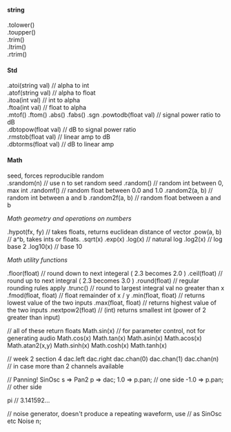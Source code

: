 #### string
.tolower()  
.toupper()  
.trim()  
.ltrim()  
.rtrim()  

#### Std
.atoi(string val) // alpha to int  
.atof(string val) // alpha to float  
.itoa(int val) // int to alpha  
.ftoa(int val) // float to alpha  
.mtof()
.ftom()
.abs()
.fabs()
.sgn
.powtodb(float val) // signal power ratio to dB  
.dbtopow(float val) // dB to signal power ratio  
.rmstob(float val) // linear amp to dB  
.dbtorms(float val) // dB to linear amp  

#### Math

seed, forces reproducible random  
.srandom(n) //  use n to set random seed
.random() // random int between 0, max int
.randomf() // random float between 0.0 and 1.0
.random2(a, b) // random int between a and b
.random2f(a, b) // random float between a and b

*Math geometry and operations on numbers*

.hypot(fx, fy)  // takes floats, returns euclidean distance of vector 
.pow(a, b)  // a^b, takes ints or floats.
.sqrt(x)
.exp(x)
.log(x) // natural log
.log2(x)  // log base 2
.log10(x) // base 10

*Math utility functions*

.floor(float) // round down to next integeral ( 2.3 becomes 2.0 )
.ceil(float) // round up to next integral  ( 2.3 becomes  3.0 )
.round(float) // regular rounding rules apply
.trunc() // round to largest integral val no greater than x
.fmod(float, float)  // float remainder of x / y
.min(float, float) // returns lowest value of the two inputs
.max(float, float) // returns highest value of the two inputs
.nextpow2(float) // (int) returns smallest int (power of 2 greater than input)

// all of these return floats
Math.sin(x) // for parameter control, not for generating audio 
Math.cos(x)
Math.tan(x)
Math.asin(x)
Math.acos(x)
Math.atan2(x,y)
Math.sinh(x)
Math.cosh(x)
Math.tanh(x)

// week 2 section 4
dac.left 
dac.right
dac.chan(0)
dac.chan(1)
dac.chan(n) // in case more than 2 channels available

// Panning! 
SinOsc s => Pan2 p => dac;
1.0 => p.pan; // one side
-1.0 => p.pan; // other side

pi  // 3.141592...

// noise generator, doesn't produce a repeating waveform, use
// as SinOsc etc
Noise n;
